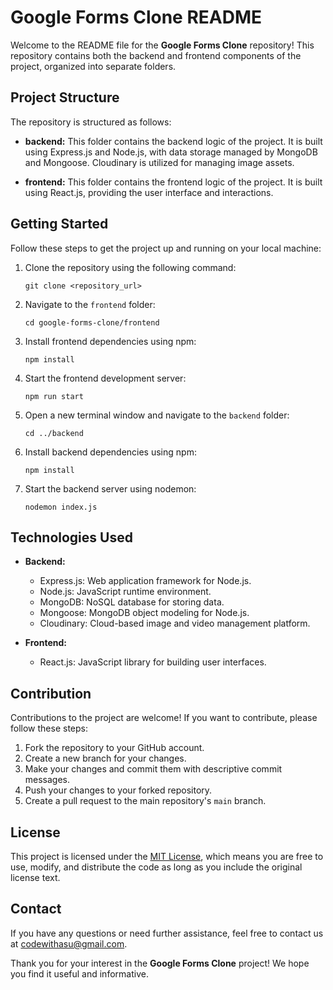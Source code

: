 # Google Forms Clone README

Welcome to the README file for the **Google Forms Clone** repository! This repository contains both the backend and frontend components of the project, organized into separate folders.

## Project Structure

The repository is structured as follows:

- **backend:** This folder contains the backend logic of the project. It is built using Express.js and Node.js, with data storage managed by MongoDB and Mongoose. Cloudinary is utilized for managing image assets.

- **frontend:** This folder contains the frontend logic of the project. It is built using React.js, providing the user interface and interactions.

## Getting Started

Follow these steps to get the project up and running on your local machine:

1. Clone the repository using the following command:
   ```
   git clone <repository_url>
   ```

2. Navigate to the `frontend` folder:
   ```
   cd google-forms-clone/frontend
   ```

3. Install frontend dependencies using npm:
   ```
   npm install
   ```

4. Start the frontend development server:
   ```
   npm run start
   ```

5. Open a new terminal window and navigate to the `backend` folder:
   ```
   cd ../backend
   ```

6. Install backend dependencies using npm:
   ```
   npm install
   ```

7. Start the backend server using nodemon:
   ```
   nodemon index.js
   ```

## Technologies Used

- **Backend:**
  - Express.js: Web application framework for Node.js.
  - Node.js: JavaScript runtime environment.
  - MongoDB: NoSQL database for storing data.
  - Mongoose: MongoDB object modeling for Node.js.
  - Cloudinary: Cloud-based image and video management platform.

- **Frontend:**
  - React.js: JavaScript library for building user interfaces.

## Contribution

Contributions to the project are welcome! If you want to contribute, please follow these steps:

1. Fork the repository to your GitHub account.
2. Create a new branch for your changes.
3. Make your changes and commit them with descriptive commit messages.
4. Push your changes to your forked repository.
5. Create a pull request to the main repository's `main` branch.

## License

This project is licensed under the [MIT License](LICENSE), which means you are free to use, modify, and distribute the code as long as you include the original license text.

## Contact

If you have any questions or need further assistance, feel free to contact us at [codewithasu@gmail.com](mailto:codewithasu@gmail.com).

Thank you for your interest in the **Google Forms Clone** project! We hope you find it useful and informative.
